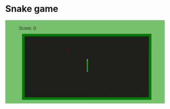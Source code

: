 # Snake game


[![Watch the video](https://raw.githubusercontent.com/mirachirkova/SnakeGame/master/examples/example.png)](https://raw.githubusercontent.com/mirachirkova/SnakeGame/master/examples/example.mp4)
